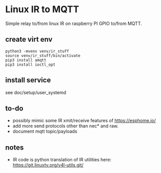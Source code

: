 # Linux IR to MQTT 
Simple relay to/from linux IR on raspberry PI GPIO to/from MQTT.

## create virt env
```shell
python3 -mvenv venv/ir_stuff
source venv/ir_stuff/bin/activate
pip3 install amqtt
pip3 install ioctl_opt
```

## install service
see doc/setup/user_systemd

## to-do
* possibly mimic some IR xmit/receive features of https://esphome.io/
* add more send protocols other than nec* and raw.
* document mqtt topic/payloads

## notes
* IR code is python translation of IR utilities here: https://git.linuxtv.org/v4l-utils.git/

